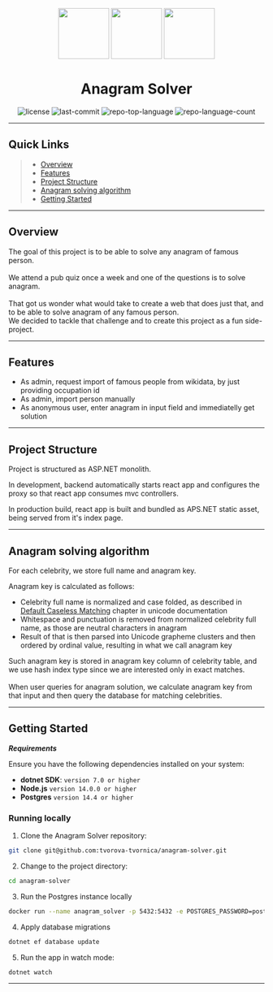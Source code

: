 <p align="center">
  <img src="https://upload.wikimedia.org/wikipedia/commons/thumb/e/ee/.NET_Core_Logo.svg/2048px-.NET_Core_Logo.svg.png" width="100" />
  <img src="https://upload.wikimedia.org/wikipedia/commons/thumb/2/29/Postgresql_elephant.svg/1200px-Postgresql_elephant.svg.png" width="100" />
  <img src="https://cdn.iconscout.com/icon/free/png-256/free-react-logo-icon-download-in-svg-png-gif-file-formats--technology-social-media-vol-5-pack-logos-icons-2945110.png?f=webp&w=256" width="100">
</p>
<p align="center">
    <h1 align="center">Anagram Solver</h1>
</p>
<p align="center">
    <img src="https://img.shields.io/badge/license-MIT-blue" alt="license">
	<img src="https://img.shields.io/github/last-commit/tvorova-tvornica/anagram-solver?style=flat&logo=git&logoColor=white&color=0080ff" alt="last-commit">
	<img src="https://img.shields.io/github/languages/top/tvorova-tvornica/anagram-solver?style=flat&color=0080ff" alt="repo-top-language">
	<img src="https://img.shields.io/github/languages/count/tvorova-tvornica/anagram-solver?style=flat&color=0080ff" alt="repo-language-count">
<p>
<hr> 

##  Quick Links

> - [ Overview](#overview)
> - [ Features](#features)
> - [ Project Structure](#project-structure)
> - [ Anagram solving algorithm ](#anagram-solving-algorithm)
> - [ Getting Started](#getting-started)

---

## Overview

The goal of this project is to be able to solve any anagram of famous person. <br><br> We attend a pub quiz once a week and one of the questions is to solve anagram. <br><br> That got us wonder what would take to create a web that does just that, and to be able to solve anagram of any famous person.<br> We decided to tackle that challenge and to create this project as a fun side-project.

--- 
## Features
- As admin, request import of famous people from wikidata, by just providing occupation id
- As admin, import person manually
- As anonymous user, enter anagram in input field and immediatelly get solution

---
##  Project Structure
Project is structured as ASP.NET monolith.

In development, backend automatically starts react app and configures the proxy so that react app consumes mvc controllers.

In production build, react app is built and bundled as APS.NET static asset, being served from it's index page.

---
## Anagram solving algorithm
For each celebrity, we store full name and anagram key.

Anagram key is calculated as follows:
- Celebrity full name is normalized and case folded, as described in <a href="https://www.unicode.org/versions/Unicode11.0.0/ch03.pdf">Default Caseless Matching</a> chapter in unicode documentation
- Whitespace and punctuation is removed from normalized celebrity full name, as those are neutral characters in anagram
- Result of that is then parsed into Unicode grapheme clusters and then ordered by ordinal value, resulting in what we call anagram key

Such anagram key is stored in anagram key column of celebrity table, and we use hash index type since we are interested only in exact matches.<br><br>
When user queries for anagram solution, we calculate anagram key from that input and then query the database for matching celebrities.

---
##  Getting Started

***Requirements***

Ensure you have the following dependencies installed on your system:

* **dotnet SDK**: `version 7.0 or higher`
* **Node.js** `version 14.0.0 or higher`
* **Postgres** `version 14.4 or higher`

###  Running locally

1. Clone the Anagram Solver repository:

```sh
git clone git@github.com:tvorova-tvornica/anagram-solver.git
```

2. Change to the project directory:

```sh
cd anagram-solver
```

3. Run the Postgres instance locally

```sh
docker run --name anagram_solver -p 5432:5432 -e POSTGRES_PASSWORD=postgres -d postgres
```

4. Apply database migrations

```sh
dotnet ef database update
```

5. Run the app in watch mode:

```sh
dotnet watch
```
---
